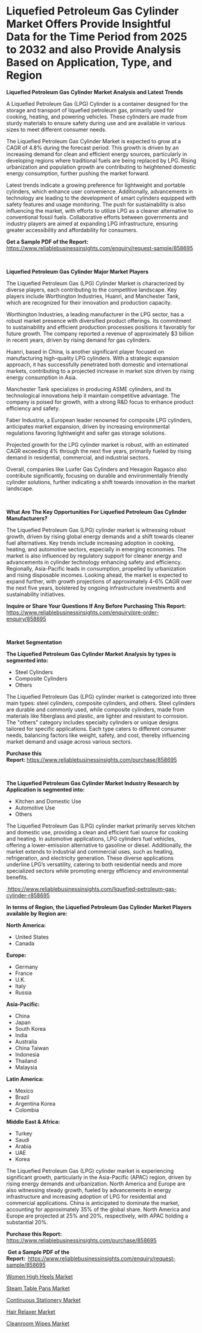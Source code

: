 <p><h1>Liquefied Petroleum Gas Cylinder Market Offers Provide Insightful Data for the Time Period from 2025 to 2032 and also Provide Analysis Based on Application, Type, and Region</h1></p><p><strong>Liquefied Petroleum Gas Cylinder Market Analysis and Latest Trends</strong></p>
<p><p>A Liquefied Petroleum Gas (LPG) Cylinder is a container designed for the storage and transport of liquefied petroleum gas, primarily used for cooking, heating, and powering vehicles. These cylinders are made from sturdy materials to ensure safety during use and are available in various sizes to meet different consumer needs.</p><p>The Liquefied Petroleum Gas Cylinder Market is expected to grow at a CAGR of 4.8% during the forecast period. This growth is driven by an increasing demand for clean and efficient energy sources, particularly in developing regions where traditional fuels are being replaced by LPG. Rising urbanization and population growth are contributing to heightened domestic energy consumption, further pushing the market forward.</p><p>Latest trends indicate a growing preference for lightweight and portable cylinders, which enhance user convenience. Additionally, advancements in technology are leading to the development of smart cylinders equipped with safety features and usage monitoring. The push for sustainability is also influencing the market, with efforts to utilize LPG as a cleaner alternative to conventional fossil fuels. Collaborative efforts between governments and industry players are aimed at expanding LPG infrastructure, ensuring greater accessibility and affordability for consumers.</p></p>
<p><strong>Get a Sample PDF of the Report:&nbsp;</strong> <a href="https://www.reliablebusinessinsights.com/enquiry/request-sample/858695?utm_campaign=57&utm_medium=2&utm_source=Github&utm_content=ia&utm_term=04042025&utm_id=liquefied-petroleum-gas-cylinder">https://www.reliablebusinessinsights.com/enquiry/request-sample/858695</a></p>
<p>&nbsp;</p>
<p><strong>Liquefied Petroleum Gas Cylinder Major Market Players</strong></p>
<p><p>The Liquefied Petroleum Gas (LPG) Cylinder Market is characterized by diverse players, each contributing to the competitive landscape. Key players include Worthington Industries, Huanri, and Manchester Tank, which are recognized for their innovation and production capacity. </p><p>Worthington Industries, a leading manufacturer in the LPG sector, has a robust market presence with diversified product offerings. Its commitment to sustainability and efficient production processes positions it favorably for future growth. The company reported a revenue of approximately $3 billion in recent years, driven by rising demand for gas cylinders.</p><p>Huanri, based in China, is another significant player focused on manufacturing high-quality LPG cylinders. With a strategic expansion approach, it has successfully penetrated both domestic and international markets, contributing to a projected increase in market size driven by rising energy consumption in Asia.</p><p>Manchester Tank specializes in producing ASME cylinders, and its technological innovations help it maintain competitive advantage. The company is poised for growth, with a strong R&D focus to enhance product efficiency and safety. </p><p>Faber Industrie, a European leader renowned for composite LPG cylinders, anticipates market expansion, driven by increasing environmental regulations favoring lightweight and safer gas storage solutions.</p><p>Projected growth for the LPG cylinder market is robust, with an estimated CAGR exceeding 4% through the next five years, primarily fueled by rising demand in residential, commercial, and industrial sectors. </p><p>Overall, companies like Luxfer Gas Cylinders and Hexagon Ragasco also contribute significantly, focusing on durable and environmentally friendly cylinder solutions, further indicating a shift towards innovation in the market landscape.</p></p>
<p>&nbsp;</p>
<p><strong>What Are The Key Opportunities For Liquefied Petroleum Gas Cylinder Manufacturers?</strong></p>
<p><p>The Liquefied Petroleum Gas (LPG) cylinder market is witnessing robust growth, driven by rising global energy demands and a shift towards cleaner fuel alternatives. Key trends include increasing adoption in cooking, heating, and automotive sectors, especially in emerging economies. The market is also influenced by regulatory support for cleaner energy and advancements in cylinder technology enhancing safety and efficiency. Regionally, Asia-Pacific leads in consumption, propelled by urbanization and rising disposable incomes. Looking ahead, the market is expected to expand further, with growth projections of approximately 4-6% CAGR over the next five years, bolstered by ongoing infrastructure investments and sustainability initiatives.</p></p>
<p><strong>Inquire or Share Your Questions If Any Before Purchasing This Report:</strong> <a href="https://www.reliablebusinessinsights.com/enquiry/pre-order-enquiry/858695?utm_campaign=57&utm_medium=2&utm_source=Github&utm_content=ia&utm_term=04042025&utm_id=liquefied-petroleum-gas-cylinder">https://www.reliablebusinessinsights.com/enquiry/pre-order-enquiry/858695</a></p>
<p>&nbsp;</p>
<p><strong>Market Segmentation</strong></p>
<p><strong>The Liquefied Petroleum Gas Cylinder Market Analysis by types is segmented into:</strong></p>
<p><ul><li>Steel Cylinders</li><li>Composite Cylinders</li><li>Others</li></ul></p>
<p><p>The Liquefied Petroleum Gas (LPG) cylinder market is categorized into three main types: steel cylinders, composite cylinders, and others. Steel cylinders are durable and commonly used, while composite cylinders, made from materials like fiberglass and plastic, are lighter and resistant to corrosion. The "others" category includes specialty cylinders or unique designs tailored for specific applications. Each type caters to different consumer needs, balancing factors like weight, safety, and cost, thereby influencing market demand and usage across various sectors.</p></p>
<p><strong>Purchase this Report:&nbsp;</strong><a href="https://www.reliablebusinessinsights.com/purchase/858695?utm_campaign=57&utm_medium=2&utm_source=Github&utm_content=ia&utm_term=04042025&utm_id=liquefied-petroleum-gas-cylinder">https://www.reliablebusinessinsights.com/purchase/858695</a></p>
<p>&nbsp;</p>
<p><strong>The Liquefied Petroleum Gas Cylinder Market Industry Research by Application is segmented into:</strong></p>
<p><ul><li>Kitchen and Domestic Use</li><li>Automotive Use</li><li>Others</li></ul></p>
<p><p>The Liquefied Petroleum Gas (LPG) cylinder market primarily serves kitchen and domestic use, providing a clean and efficient fuel source for cooking and heating. In automotive applications, LPG cylinders fuel vehicles, offering a lower-emission alternative to gasoline or diesel. Additionally, the market extends to industrial and commercial uses, such as heating, refrigeration, and electricity generation. These diverse applications underline LPG’s versatility, catering to both residential needs and more specialized sectors while promoting energy efficiency and environmental benefits.</p></p>
<p><a href="https://www.reliablebusinessinsights.com/liquefied-petroleum-gas-cylinder-r858695?utm_campaign=57&utm_medium=2&utm_source=Github&utm_content=ia&utm_term=04042025&utm_id=liquefied-petroleum-gas-cylinder">&nbsp;https://www.reliablebusinessinsights.com/liquefied-petroleum-gas-cylinder-r858695</a></p>
<p><strong>In terms of Region, the Liquefied Petroleum Gas Cylinder Market Players available by Region are:</strong></p>
<p>
    <p> <strong> North America: </strong>
        <ul>
            <li>United States</li>
            <li>Canada</li>
        </ul>
        </p> 
    <p> <strong> Europe: </strong>
        <ul>
            <li>Germany</li>
            <li>France</li>
            <li>U.K.</li>
            <li>Italy</li>
            <li>Russia</li>
        </ul>
        </p> 
    <p> <strong> Asia-Pacific: </strong>
        <ul>
            <li>China</li>
            <li>Japan</li>
            <li>South Korea</li>
            <li>India</li>
            <li>Australia</li>
            <li>China Taiwan</li>
            <li>Indonesia</li>
            <li>Thailand</li>
            <li>Malaysia</li>
        </ul>
        </p> 
    <p> <strong> Latin America: </strong>
        <ul>
            <li>Mexico</li>
            <li>Brazil</li>
            <li>Argentina Korea</li>
            <li>Colombia</li>
        </ul>
        </p> 
    <p> <strong> Middle East & Africa: </strong>
        <ul>
            <li>Turkey</li>
            <li>Saudi</li>
            <li>Arabia</li>
            <li>UAE</li>
            <li>Korea</li>
        </ul>
    </p>
    </p>
<p><p>The Liquefied Petroleum Gas (LPG) cylinder market is experiencing significant growth, particularly in the Asia-Pacific (APAC) region, driven by rising energy demands and urbanization. North America and Europe are also witnessing steady growth, fueled by advancements in energy infrastructure and increasing adoption of LPG for residential and commercial applications. China is anticipated to dominate the market, accounting for approximately 35% of the global share. North America and Europe are projected at 25% and 20%, respectively, with APAC holding a substantial 20%.</p></p>
<p><strong>Purchase this Report: </strong><a href="https://www.reliablebusinessinsights.com/purchase/858695?utm_campaign=57&utm_medium=2&utm_source=Github&utm_content=ia&utm_term=04042025&utm_id=liquefied-petroleum-gas-cylinder">https://www.reliablebusinessinsights.com/purchase/858695</a></p>
<p>&nbsp;<strong>Get a Sample PDF of the Report:&nbsp;&nbsp;</strong><a href="https://www.reliablebusinessinsights.com/enquiry/request-sample/858695?utm_campaign=57&utm_medium=2&utm_source=Github&utm_content=ia&utm_term=04042025&utm_id=liquefied-petroleum-gas-cylinder">https://www.reliablebusinessinsights.com/enquiry/request-sample/858695</a></p>
<p><strong></strong></p>
<p><p><a href="https://github.com/pllahoithana9/Market-Research-Report-List-1/blob/main/women-high-heels-market.md?utm_campaign=57&utm_medium=2&utm_source=Github&utm_content=ia&utm_term=04042025&utm_id=liquefied-petroleum-gas-cylinder">Women High Heels Market</a></p><p><a href="https://github.com/zeyddaddo4/Market-Research-Report-List-1/blob/main/steam-table-pans-market.md?utm_campaign=57&utm_medium=2&utm_source=Github&utm_content=ia&utm_term=04042025&utm_id=liquefied-petroleum-gas-cylinder">Steam Table Pans Market</a></p><p><a href="https://github.com/siriocooch4a/Market-Research-Report-List-1/blob/main/continuous-stationery-market.md?utm_campaign=57&utm_medium=2&utm_source=Github&utm_content=ia&utm_term=04042025&utm_id=liquefied-petroleum-gas-cylinder">Continuous Stationery Market</a></p><p><a href="https://github.com/snakewaduddx/Market-Research-Report-List-1/blob/main/hair-relaxer-market.md?utm_campaign=57&utm_medium=2&utm_source=Github&utm_content=ia&utm_term=04042025&utm_id=liquefied-petroleum-gas-cylinder">Hair Relaxer Market</a></p><p><a href="https://github.com/sakuniniray98/Market-Research-Report-List-1/blob/main/cleanroom-wipes-market.md?utm_campaign=57&utm_medium=2&utm_source=Github&utm_content=ia&utm_term=04042025&utm_id=liquefied-petroleum-gas-cylinder">Cleanroom Wipes Market</a></p></p>